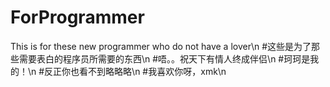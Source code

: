 # ForProgrammer
This is for these new programmer who do not have  a lover\n
#这些是为了那些需要表白的程序员所需要的东西\n
#唔。。祝天下有情人终成伴侣\n
#珂珂是我的！\n
#反正你也看不到略略略\n
#我喜欢你呀，xmk\n
#
